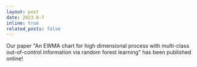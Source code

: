 ```yaml
---
layout: post
date: 2023-8-7
inline: true
related_posts: false
---
```


Our paper "An EWMA chart for high dimensional process with multi-class out-of-control information via random forest learning" has been published online!
